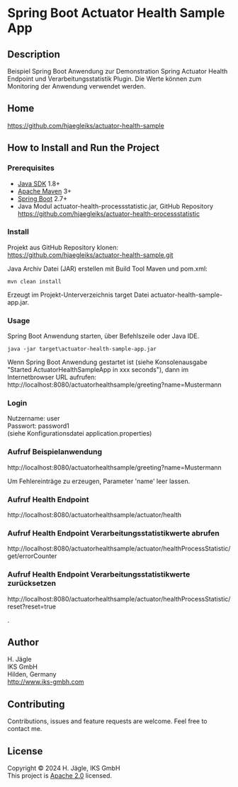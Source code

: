 # Spring Boot Actuator Health Sample App

## Description
Beispiel Spring Boot Anwendung zur Demonstration Spring Actuator Health Endpoint und
Verarbeitungsstatistik Plugin.
Die Werte können zum Monitoring der Anwendung verwendet werden.

## Home
https://github.com/hjaegleiks/actuator-health-sample

## How to Install and Run the Project

### Prerequisites
* [Java SDK](https://openjdk.org/) 1.8+
* [Apache Maven](https://maven.apache.org/) 3+
* [Spring Boot](https://spring.io/projects/spring-boot) 2.7+
* Java Modul actuator-health-processstatistic.jar, GitHub Repository https://github.com/hjaegleiks/actuator-health-processstatistic

### Install
Projekt aus GitHub Repository klonen:<br/>
https://github.com/hjaegleiks/actuator-health-sample.git

Java Archiv Datei (JAR) erstellen mit Build Tool Maven und pom.xml:
```shell
mvn clean install
```
Erzeugt im Projekt-Unterverzeichnis target Datei actuator-health-sample-app.jar.

### Usage
Spring Boot Anwendung starten, über Befehlszeile oder Java IDE.
```shell
java -jar target\actuator-health-sample-app.jar
```
Wenn Spring Boot Anwendung gestartet ist (siehe Konsolenausgabe "Started ActuatorHealthSampleApp in xxx seconds"),
dann im Internetbrowser URL aufrufen:<br/>
http://localhost:8080/actuatorhealthsample/greeting?name=Mustermann

### Login
Nutzername: user<br/>
Passwort: password1<br/>
(siehe Konfigurationsdatei application.properties)

### Aufruf Beispielanwendung
http://localhost:8080/actuatorhealthsample/greeting?name=Mustermann

Um Fehlereinträge zu erzeugen, Parameter 'name' leer lassen.

### Aufruf Health Endpoint
http://localhost:8080/actuatorhealthsample/actuator/health

### Aufruf Health Endpoint Verarbeitungsstatistikwerte abrufen
http://localhost:8080/actuatorhealthsample/actuator/healthProcessStatistic/get/errorCounter

### Aufruf Health Endpoint Verarbeitungsstatistikwerte zurücksetzen
http://localhost:8080/actuatorhealthsample/actuator/healthProcessStatistic/reset?reset=true

.

## Author
H. Jägle<br/>
IKS GmbH<br/>
Hilden, Germany<br/>
http://www.iks-gmbh.com

## Contributing
Contributions, issues and feature requests are welcome.
Feel free to contact me.

## License
Copyright &copy; 2024 H. Jägle, IKS GmbH<br/>
This project is [Apache 2.0](http://www.apache.org/licenses/LICENSE-2.0) licensed.
